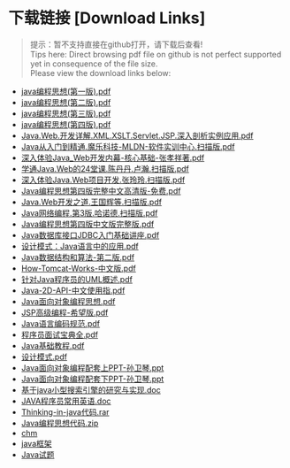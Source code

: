 # 下载链接 [Download Links]

> 提示：暂不支持直接在github打开，请下载后查看!<br>
> Tips here: Direct browsing pdf file on github is not perfect supported yet in consequence of the file size. <br>
> Please view the download links below:

- [java编程思想(第一版).pdf](https://github.com/johnnynode/ebook-java/raw/master/java编程思想(第一版).pdf)
- [java编程思想(第二版).pdf](https://github.com/johnnynode/ebook-java/raw/master/java编程思想(第二版).pdf)
- [java编程思想(第三版).pdf](https://github.com/johnnynode/ebook-java/raw/master/java编程思想(第三版).pdf)
- [java编程思想(第四版).pdf](https://github.com/johnnynode/ebook-java/raw/master/java编程思想(第四版).pdf)
- [Java.Web.开发详解.XML.XSLT.Servlet.JSP.深入剖析实例应用.pdf](https://github.com/johnnynode/ebook-java/raw/master/Java.Web.开发详解.XML.XSLT.Servlet.JSP.深入剖析实例应用.pdf)
- [Java从入门到精通.魔乐科技-MLDN-软件实训中心.扫描版.pdf](https://github.com/johnnynode/ebook-java/raw/master/Java从入门到精通.魔乐科技-MLDN-软件实训中心.扫描版.pdf)
- [深入体验Java_Web开发内幕-核心基础-张孝祥著.pdf](https://github.com/johnnynode/ebook-java/raw/master/深入体验Java_Web开发内幕-核心基础-张孝祥著.pdf)
- [学通Java.Web的24堂课.陈丹丹.卢瀚.扫描版.pdf](https://github.com/johnnynode/ebook-java/raw/master/学通Java.Web的24堂课.陈丹丹.卢瀚.扫描版.pdf)
- [深入体验Java.Web项目开发.张玲玲.扫描版.pdf](https://github.com/johnnynode/ebook-java/raw/master/深入体验Java.Web项目开发.张玲玲.扫描版.pdf)
- [Java编程思想第四版完整中文高清版-免费.pdf](https://github.com/johnnynode/ebook-java/raw/master/Java编程思想第四版完整中文高清版-免费.pdf)
- [Java.Web开发之道.王国辉等.扫描版.pdf](https://github.com/johnnynode/ebook-java/raw/master/Java.Web开发之道.王国辉等.扫描版.pdf)
- [Java网络编程.第3版.哈诺德.扫描版.pdf](https://github.com/johnnynode/ebook-java/raw/master/Java网络编程.第3版.哈诺德.扫描版.pdf)
- [Java编程思想第四版中文版完整版.pdf](https://github.com/johnnynode/ebook-java/raw/master/Java编程思想第四版中文版完整版.pdf)
- [Java数据库接口JDBC入门基础讲座.pdf](https://github.com/johnnynode/ebook-java/raw/master/Java数据库接口JDBC入门基础讲座.pdf)
- [设计模式：Java语言中的应用.pdf](https://github.com/johnnynode/ebook-java/raw/master/设计模式：Java语言中的应用.pdf)
- [Java数据结构和算法-第二版.pdf](https://github.com/johnnynode/ebook-java/raw/master/Java数据结构和算法-第二版.pdf)
- [How-Tomcat-Works-中文版.pdf](https://github.com/johnnynode/ebook-java/raw/master/How-Tomcat-Works-中文版.pdf)
- [针对Java程序员的UML概述.pdf](https://github.com/johnnynode/ebook-java/raw/master/针对Java程序员的UML概述.pdf)
- [Java-2D-API-中文使用指.pdf](https://github.com/johnnynode/ebook-java/raw/master/Java-2D-API-中文使用指.pdf)
- [Java面向对象编程思想.pdf](https://github.com/johnnynode/ebook-java/raw/master/Java面向对象编程思想.pdf)
- [JSP高级编程-希望版.pdf](https://github.com/johnnynode/ebook-java/raw/master/JSP高级编程-希望版.pdf)
- [Java语言编码规范.pdf](https://github.com/johnnynode/ebook-java/raw/master/Java语言编码规范.pdf)
- [程序员面试宝典全.pdf](https://github.com/johnnynode/ebook-java/raw/master/程序员面试宝典全.pdf)
- [Java基础教程.pdf](https://github.com/johnnynode/ebook-java/raw/master/Java基础教程.pdf)
- [设计模式.pdf](https://github.com/johnnynode/ebook-java/raw/master/设计模式.pdf)
- [Java面向对象编程配套上PPT-孙卫琴.ppt](https://github.com/johnnynode/ebook-java/raw/master/Java面向对象编程配套上PPT-孙卫琴.ppt)
- [Java面向对象编程配套下PPT-孙卫琴.ppt](https://github.com/johnnynode/ebook-java/raw/master/Java面向对象编程配套下PPT-孙卫琴.ppt)
- [基于java小型搜索引擎的研究与实现.doc](https://github.com/johnnynode/ebook-java/raw/master/基于java小型搜索引擎的研究与实现.doc)
- [JAVA程序员常用英语.doc](https://github.com/johnnynode/ebook-java/raw/master/JAVA程序员常用英语.doc)
- [Thinking-in-java代码.rar](https://github.com/johnnynode/ebook-java/raw/master/Thinking-in-java代码.rar)
- [Java编程思想代码.zip](https://github.com/johnnynode/ebook-java/raw/master/Java编程思想代码.zip)
- [chm](https://github.com/johnnynode/ebook-java/raw/master/chm/)
- [java框架](https://github.com/johnnynode/ebook-java/raw/master/java框架/)
- [Java试题](https://github.com/johnnynode/ebook-java/raw/master/Java试题/)


